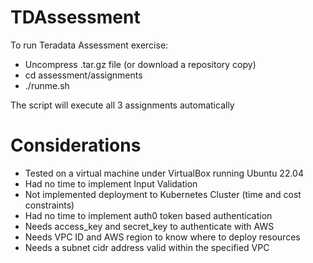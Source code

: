 # TDAssessment
To run Teradata Assessment exercise:
  * Uncompress .tar.gz file (or download a repository copy)
  * cd assessment/assignments
  * ./runme.sh
  
The script will execute all 3 assignments automatically

# Considerations
  * Tested on a virtual machine under VirtualBox running Ubuntu 22.04
  * Had no time to implement Input Validation
  * Not implemented deployment to Kubernetes Cluster (time and cost constraints)
  * Had no time to implement auth0 token based authentication
  * Needs access_key and secret_key to authenticate with AWS
  * Needs VPC ID and AWS region to know where to deploy resources
  * Needs a subnet cidr address valid within the specified VPC
